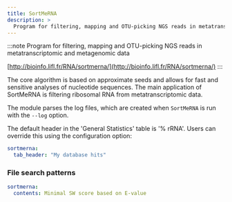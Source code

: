 ```yaml
---
title: SortMeRNA
description: >
  Program for filtering, mapping and OTU-picking NGS reads in metatranscriptomic and metagenomic data
---
```


<!--
~~~~~ DO NOT EDIT ~~~~~
This file is autogenerated from the MultiQC module python docstring.
Do not edit the markdown, it will be overwritten.

File path for the source of this content: multiqc/modules/sortmerna/sortmerna.py
~~~~~~~~~~~~~~~~~~~~~~~
-->

:::note
Program for filtering, mapping and OTU-picking NGS reads in metatranscriptomic and metagenomic data

[http://bioinfo.lifl.fr/RNA/sortmerna/](http://bioinfo.lifl.fr/RNA/sortmerna/)
:::

The core algorithm is based on approximate seeds and allows for fast and sensitive analyses of nucleotide sequences. The main application of SortMeRNA is filtering ribosomal RNA from metatranscriptomic data.

The module parses the log files, which are created when `SortMeRNA` is run with the `--log` option.

The default header in the 'General Statistics' table is '% rRNA'. Users can override this using the configuration option:

```yaml
sortmerna:
  tab_header: "My database hits"
```

### File search patterns

```yaml
sortmerna:
  contents: Minimal SW score based on E-value
```
